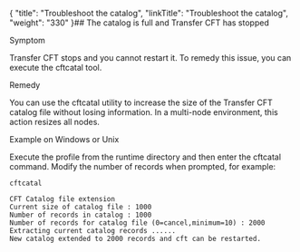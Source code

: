 {
    "title": "Troubleshoot the catalog",
    "linkTitle": "Troubleshoot the catalog",
    "weight": "330"
}## The catalog is full and <span class="mc-variable axway_variables.Component_Long_Name variable">Transfer CFT</span> has stopped

Symptom

Transfer CFT stops and you cannot restart it. To remedy this issue, you can execute the <span class="code">cftcatal </span>tool.

Remedy

You can use the <span class="code">cftcatal </span>utility to increase the size of the Transfer CFT catalog file without losing information. In a multi-node environment, this action resizes all nodes.

Example on Windows or Unix

Execute the <span class="code">profile </span>from the runtime directory and then enter the <span class="code">cftcatal</span> command. Modify the number of records when prompted, for example:



    cftcatal

    CFT Catalog file extension
    Current size of catalog file : 1000
    Number of records in catalog : 1000
    Number of records for catalog file (0=cancel,minimum=10) : 2000
    Extracting current catalog records ......
    New catalog extended to 2000 records and cft can be restarted.
